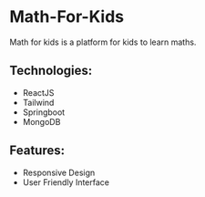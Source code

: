 # Math-For-Kids

Math for kids is a platform for kids to learn maths.

## Technologies: 
- ReactJS
- Tailwind
- Springboot
- MongoDB

## Features: 
- Responsive Design
- User Friendly Interface

